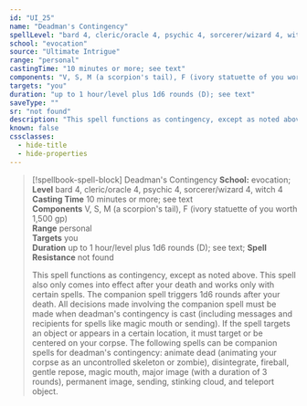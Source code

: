 ```yaml
---
id: "UI_25"
name: "Deadman's Contingency"
spellLevel: "bard 4, cleric/oracle 4, psychic 4, sorcerer/wizard 4, witch 4"
school: "evocation"
source: "Ultimate Intrigue"
range: "personal"
castingTime: "10 minutes or more; see text"
components: "V, S, M (a scorpion's tail), F (ivory statuette of you worth 1,500 gp)"
targets: "you"
duration: "up to 1 hour/level plus 1d6 rounds (D); see text"
saveType: ""
sr: "not found"
description: "This spell functions as contingency, except as noted above. This spell also only comes into effect after your death and works only with certain spells. The companion spell triggers 1d6 rounds after your death. All decisions made involving the companion spell must be made when deadman's contingency is cast (including messages and recipients for spells like magic mouth or sending). If the spell targets an object or appears in a certain location, it must target or be centered on your corpse.  The following spells can be companion spells for deadman's contingency: animate dead (animating your corpse as an uncontrolled skeleton or zombie), disintegrate, fireball, gentle repose, magic mouth, major image (with a duration of 3 rounds), permanent image, sending, stinking cloud, and teleport object."
known: false
cssclasses:
  - hide-title
  - hide-properties
---
```


> [!spellbook-spell-block] Deadman's Contingency
> **School:** evocation; **Level** bard 4, cleric/oracle 4, psychic 4, sorcerer/wizard 4, witch 4
> **Casting Time** 10 minutes or more; see text  
> **Components** V, S, M (a scorpion's tail), F (ivory statuette of you worth 1,500 gp)  
> **Range** personal  
> **Targets** you  
> **Duration** up to 1 hour/level plus 1d6 rounds (D); see text; **Spell Resistance** not found
> 
> This spell functions as contingency, except as noted above. This spell also only comes into effect after your death and works only with certain spells. The companion spell triggers 1d6 rounds after your death. All decisions made involving the companion spell must be made when deadman's contingency is cast (including messages and recipients for spells like magic mouth or sending). If the spell targets an object or appears in a certain location, it must target or be centered on your corpse.  The following spells can be companion spells for deadman's contingency: animate dead (animating your corpse as an uncontrolled skeleton or zombie), disintegrate, fireball, gentle repose, magic mouth, major image (with a duration of 3 rounds), permanent image, sending, stinking cloud, and teleport object.